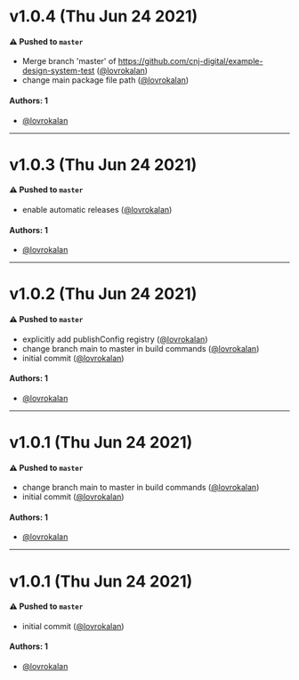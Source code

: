 # v1.0.4 (Thu Jun 24 2021)

#### ⚠️ Pushed to `master`

- Merge branch 'master' of https://github.com/cnj-digital/example-design-system-test ([@lovrokalan](https://github.com/lovrokalan))
- change main package file path ([@lovrokalan](https://github.com/lovrokalan))

#### Authors: 1

- [@lovrokalan](https://github.com/lovrokalan)

---

# v1.0.3 (Thu Jun 24 2021)

#### ⚠️ Pushed to `master`

- enable automatic releases ([@lovrokalan](https://github.com/lovrokalan))

#### Authors: 1

- [@lovrokalan](https://github.com/lovrokalan)

---

# v1.0.2 (Thu Jun 24 2021)

#### ⚠️ Pushed to `master`

- explicitly add publishConfig registry ([@lovrokalan](https://github.com/lovrokalan))
- change branch main to master in build commands ([@lovrokalan](https://github.com/lovrokalan))
- initial commit ([@lovrokalan](https://github.com/lovrokalan))

#### Authors: 1

- [@lovrokalan](https://github.com/lovrokalan)

---

# v1.0.1 (Thu Jun 24 2021)

#### ⚠️ Pushed to `master`

- change branch main to master in build commands ([@lovrokalan](https://github.com/lovrokalan))
- initial commit ([@lovrokalan](https://github.com/lovrokalan))

#### Authors: 1

- [@lovrokalan](https://github.com/lovrokalan)

---

# v1.0.1 (Thu Jun 24 2021)

#### ⚠️ Pushed to `master`

- initial commit ([@lovrokalan](https://github.com/lovrokalan))

#### Authors: 1

- [@lovrokalan](https://github.com/lovrokalan)
